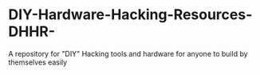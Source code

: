 # DIY-Hardware-Hacking-Resources-DHHR-
A repository for "DIY" Hacking tools and hardware for anyone to build by themselves easily
